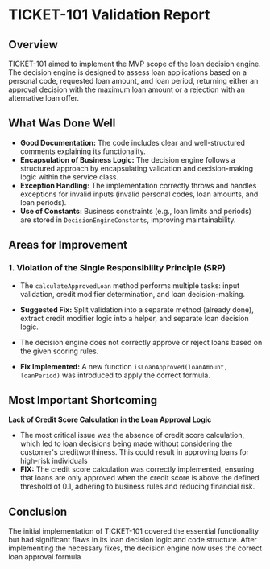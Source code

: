 # TICKET-101 Validation Report

## Overview
TICKET-101 aimed to implement the MVP scope of the loan decision engine. The decision engine is designed to assess loan applications based on a personal code, requested loan amount, and loan period, returning either an approval decision with the maximum loan amount or a rejection with an alternative loan offer.

## What Was Done Well
- **Good Documentation:** The code includes clear and well-structured comments explaining its functionality.
- **Encapsulation of Business Logic:** The decision engine follows a structured approach by encapsulating validation and decision-making logic within the service class.
- **Exception Handling:** The implementation correctly throws and handles exceptions for invalid inputs (invalid personal codes, loan amounts, and loan periods).
- **Use of Constants:** Business constraints (e.g., loan limits and periods) are stored in `DecisionEngineConstants`, improving maintainability.

## Areas for Improvement
### 1. Violation of the Single Responsibility Principle (SRP)
- The `calculateApprovedLoan` method performs multiple tasks: input validation, credit modifier determination, and loan decision-making.
- **Suggested Fix:** Split validation into a separate method (already done), extract credit modifier logic into a helper, and separate loan decision logic.

- The decision engine does not correctly approve or reject loans based on the given scoring rules.
- **Fix Implemented:** A new function `isLoanApproved(loanAmount, loanPeriod)` was introduced to apply the correct formula.

## Most Important Shortcoming
**Lack of Credit Score Calculation in the Loan Approval Logic**
- The most critical issue was the absence of credit score calculation, which led to loan decisions being made without considering the customer's creditworthiness. This could result in approving loans for high-risk individuals
- **FIX:** The credit score calculation was correctly implemented, ensuring that loans are only approved when the credit score is above the defined threshold of 0.1, adhering to business rules and reducing financial risk.
## Conclusion
The initial implementation of TICKET-101 covered the essential functionality but had significant flaws in its loan decision logic and code structure. After implementing the necessary fixes, the decision engine now uses the correct loan approval formula
